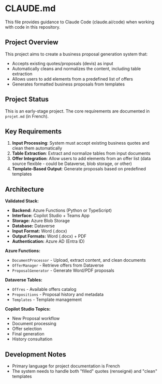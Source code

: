 # CLAUDE.md

This file provides guidance to Claude Code (claude.ai/code) when working with code in this repository.

## Project Overview

This project aims to create a business proposal generation system that:
- Accepts existing quotes/proposals (devis) as input
- Automatically cleans and normalizes the content, including table extraction
- Allows users to add elements from a predefined list of offers
- Generates formatted business proposals from templates

## Project Status

This is an early-stage project. The core requirements are documented in `projet.md` (in French).

## Key Requirements

1. **Input Processing**: System must accept existing business quotes and clean them automatically
2. **Table Extraction**: Extract and normalize tables from input documents
3. **Offer Integration**: Allow users to add elements from an offer list (data source flexible - could be Dataverse, blob storage, or other)
4. **Template-Based Output**: Generate proposals based on predefined templates

## Architecture

**Validated Stack:**
- **Backend:** Azure Functions (Python or TypeScript)
- **Interface:** Copilot Studio + Teams App
- **Storage:** Azure Blob Storage
- **Database:** Dataverse
- **Input Format:** Word (.docx)
- **Output Formats:** Word (.docx) + PDF
- **Authentication:** Azure AD (Entra ID)

**Azure Functions:**
- `DocumentProcessor` - Upload, extract content, and clean documents
- `OfferManager` - Retrieve offers from Dataverse
- `ProposalGenerator` - Generate Word/PDF proposals

**Dataverse Tables:**
- `Offres` - Available offers catalog
- `Propositions` - Proposal history and metadata
- `Templates` - Template management

**Copilot Studio Topics:**
- New Proposal workflow
- Document processing
- Offer selection
- Final generation
- History consultation

## Development Notes

- Primary language for project documentation is French
- The system needs to handle both "filled" quotes (renseigné) and "clean" templates
